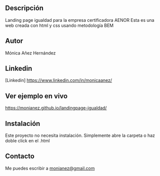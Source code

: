 ## Descripción
Landing page igualdad para la empresa certificadora AENOR
Esta es una web creada con html y css usando metodología BEM

## Autor
Mónica Añez Hernández

## Linkedin
[Linkedin] https://www.linkedin.com/in/monicaanez/

## Ver ejemplo en vivo
https://monianez.github.io/landingpage-igualdad/

## Instalación
Este proyecto no necesita instalación. Simplemente abre la carpeta o haz doble click en el .html

## Contacto
Me puedes escribir a monianez@gmail.com
